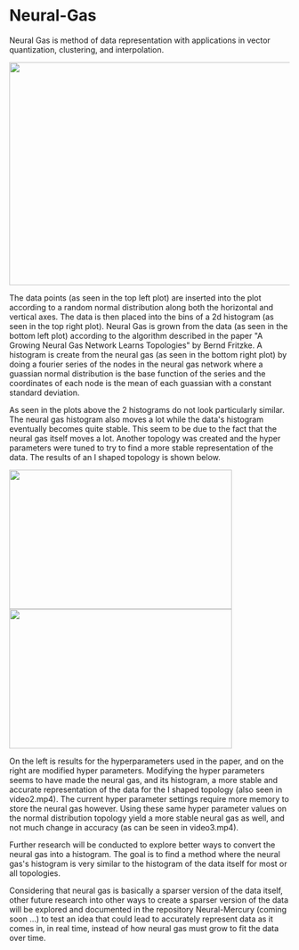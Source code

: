 # Neural-Gas
Neural Gas is method of data representation with applications in vector quantization, clustering, and interpolation.

<img src="https://github.com/PopeyedLocket/Neural-Gas/blob/master/Videos_and_Images/video1.gif" width="600" height="400">

The data points (as seen in the top left plot) are inserted into the plot according to a random normal distribution along both the horizontal and vertical axes. The data is then placed into the bins of a 2d histogram (as seen in the top right plot). Neural Gas is grown from the data (as seen in the bottom left plot) according to the algorithm described in the paper "A Growing Neural Gas Network Learns Topologies" by Bernd Fritzke. A histogram is create from the neural gas (as seen in the bottom right plot) by doing a fourier series of the nodes in the neural gas network where a guassian normal distribution is the base function of the series and the coordinates of each node is the mean of each guassian with a constant standard deviation. 

As seen in the plots above the 2 histograms do not look particularly similar. The neural gas histogram also moves a lot while the data's histogram eventually becomes quite stable. This seem to be due to the fact that the neural gas itself moves a lot. Another topology was created and the hyper parameters were tuned to try to find a more stable representation of the data. The results of an I shaped topology is shown below.


<img src="https://github.com/PopeyedLocket/Neural-Gas/blob/master/Videos_and_Images/I_topology_0.png" width="400" height="250"> <img src="https://github.com/PopeyedLocket/Neural-Gas/blob/master/Videos_and_Images/I_topology_1.png" width="400" height="250">


On the left is results for the hyperparameters used in the paper, and on the right are modified hyper parameters. Modifying the hyper parameters seems to have made the neural gas, and its histogram, a more stable and accurate representation of the data for the I shaped topology (also seen in video2.mp4). The current hyper parameter settings require more memory to store the neural gas however. Using these same hyper parameter values on the normal distribution topology yield a more stable neural gas as well, and not much change in accuracy (as can be seen in video3.mp4).

Further research will be conducted to explore better ways to convert the neural gas into a histogram. The goal is to find a method where the neural gas's histogram is very similar to the histogram of the data itself for most or all topologies.

Considering that neural gas is basically a sparser version of the data itself, other future research into other ways to create a sparser version of the data will be explored and documented in the repository Neural-Mercury (coming soon ...) to test an idea that could lead to accurately represent data as it comes in, in real time, instead of how neural gas must grow to fit the data over time.
